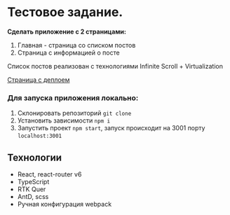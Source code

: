 # Тестовое задание. 
__Сделать приложение с 2 страницами:__
1. Главная - страница со списком постов
2. Страница с информацией о посте

Список постов реализован с технологиями Infinite Scroll + Virtualization

[Страница c деплоем](https://d4ness.github.io/posts-rtkquery/)

### Для запуска приложения локально:
1. Склонировать репозиторий `git clone`
2. Установить зависимости `npm i`
3. Запустить проект `npm start`, запуск происходит на 3001 порту `localhost:3001`

## Технологии
- React, react-router v6
- TypeScript
- RTK Quer
- AntD, scss 
- Ручная конфигурация webpack
